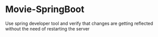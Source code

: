 # Movie-SpringBoot

Use spring developer tool and verify that changes are getting reflected without the need of restarting the server
